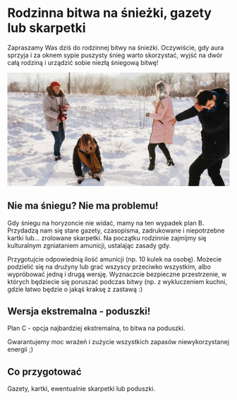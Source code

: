 # Rodzinna bitwa na śnieżki, gazety lub skarpetki

Zapraszamy Was dziś do rodzinnej bitwy na śnieżki. Oczywiście, gdy aura sprzyja i za oknem sypie puszysty śnieg warto skorzystać, wyjść na dwór całą rodziną i urządzić sobie niezłą śniegową bitwę!

![Zdjęcie](/img/2020-12-10.jpg)

## Nie ma śniegu? Nie ma problemu!

Gdy śniegu na horyzoncie nie widać, mamy na ten wypadek plan B. Przydadzą nam się stare gazety, czasopisma, zadrukowane i niepotrzebne kartki lub… zrolowane skarpetki. Na początku rodzinnie zajmijmy się kulturalnym zgniataniem amunicji, ustalając zasady gdy.

Przygotujcie odpowiednią ilość amunicji (np. 10 kulek na osobę). Możecie podzielić się na drużyny lub grać wszyscy przeciwko wszystkim, albo wypróbować jedną i drugą wersję. Wyznaczcie bezpieczne przestrzenie, w których będziecie się poruszać podczas bitwy (np. z wykluczeniem kuchni, gdzie łatwo będzie o jakąś kraksę z zastawą :)

## Wersja ekstremalna - poduszki!

Plan C - opcja najbardziej ekstremalna, to bitwa na poduszki.

Gwarantujemy moc wrażeń i zużycie wszystkich zapasów niewykorzystanej energii ;)

## Co przygotować

Gazety, kartki, ewentualnie skarpetki lub poduszki.
